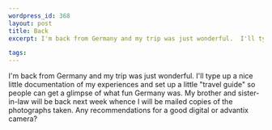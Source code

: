 ```yaml
--- 
wordpress_id: 368
layout: post
title: Back
excerpt: I'm back from Germany and my trip was just wonderful.  I'll type up a nice little documentation of my experiences and set up a little "travel guide" so people can get a glimpse of what fun Germany was.  My brother and sister-in-law will be back next week whence I will be mailed copies of the photographs taken.  Any recommendations for a good digital or advantix camera?

tags: 
---
```


I'm back from Germany and my trip was just wonderful.  I'll type up a nice little documentation of my experiences and set up a little "travel guide" so people can get a glimpse of what fun Germany was.  My brother and sister-in-law will be back next week whence I will be mailed copies of the photographs taken.  Any recommendations for a good digital or advantix camera?
